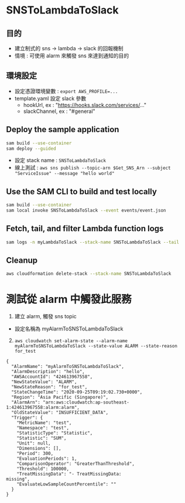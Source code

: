 # SNSToLambdaToSlack

## 目的
- 建立制式的 sns -> lambda -> slack 的回報機制
- 情境 : 可使用 alarm 來觸發 sns 來達到通知的目的

## 環境設定
- 設定憑證環境變數 : `export AWS_PROFILE=...`
- template.yaml 設定 slack 參數
  - hookUrl, ex : "https://hooks.slack.com/services/..."
  - slackChannel, ex : "#general"

## Deploy the sample application

```bash
sam build --use-container
sam deploy --guided
```

- 設定 stack name : `SNSToLambdaToSlack`
- 線上測試 : `aws sns publish --topic-arn $Get_SNS_Arn --subject "ServiceIssue" --message "hello world"`

## Use the SAM CLI to build and test locally

```bash
sam build --use-container
sam local invoke SNSToLambdaToSlack --event events/event.json
```

## Fetch, tail, and filter Lambda function logs

```bash
sam logs -n myLambdaToSlack --stack-name SNSToLambdaToSlack --tail
```

## Cleanup

```bash
aws cloudformation delete-stack --stack-name SNSToLambdaToSlack
```


# 測試從 alarm 中觸發此服務

1. 建立 alarm, 觸發 sns topic
  - 設定名稱為 myAlarmToSNSToLambdaToSlack
2. `aws cloudwatch set-alarm-state --alarm-name myAlarmToSNSToLambdaToSlack --state-value ALARM --state-reason for_test`

``` alarm test issue
{
  "AlarmName": "myAlarmToSNSToLambdaToSlack",
  "AlarmDescription": "hello",
  "AWSAccountId": "424613967558",
  "NewStateValue": "ALARM",
  "NewStateReason": "for_test",
  "StateChangeTime": "2020-09-25T09:19:02.730+0000",
  "Region": "Asia Pacific (Singapore)",
  "AlarmArn": "arn:aws:cloudwatch:ap-southeast-1:424613967558:alarm:alarm",
  "OldStateValue": "INSUFFICIENT_DATA",
  "Trigger": {
    "MetricName": "test",
    "Namespace": "test",
    "StatisticType": "Statistic",
    "Statistic": "SUM",
    "Unit": null,
    "Dimensions": [],
    "Period": 300,
    "EvaluationPeriods": 1,
    "ComparisonOperator": "GreaterThanThreshold",
    "Threshold": 100000,
    "TreatMissingData": "- TreatMissingData:                    missing",
    "EvaluateLowSampleCountPercentile": ""
  }
}
```
